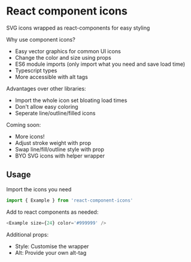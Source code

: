 # React component icons
SVG icons wrapped as react-components for easy styling

Why use component icons?
- Easy vector graphics for common UI icons
- Change the color and size using props
- ES6 module imports (only import what you need and save load time)
- Typescript types
- More accessible with alt tags

Advantages over other libraries:
- Import the whole icon set bloating load times
- Don't allow easy coloring
- Seperate line/outline/filled icons

Coming soon:
- More icons!
- Adjust stroke weight with prop
- Swap line/fill/outline style with prop
- BYO SVG icons with helper wrapper


## Usage
Import the icons you need
```js
import { Example } from 'react-component-icons'
```

Add to react components as needed:
```js
<Example size={24} color='#999999' />
```

Additional props:
- Style: Customise the wrapper
- Alt: Provide your own alt-tag